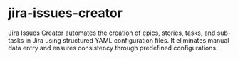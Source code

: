 # jira-issues-creator
Jira Issues Creator automates the creation of epics, stories, tasks, and sub-tasks in Jira using structured YAML configuration files. It eliminates manual data entry and ensures consistency through predefined configurations.
